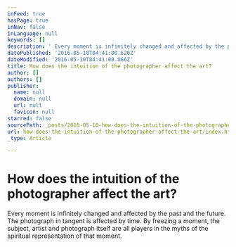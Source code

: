 ```yaml
---
inFeed: true
hasPage: true
inNav: false
inLanguage: null
keywords: []
description: ' Every moment is infinitely changed and affected by the past and the future. The photograph in tangent is affected by time. By freezing a moment, the subject, artist and photograph itself are all players in the myths of the spiritual representation of that moment. '
datePublished: '2016-05-10T04:41:00.620Z'
dateModified: '2016-05-10T04:41:00.066Z'
title: How does the intuition of the photographer affect the art?
author: []
authors: []
publisher:
  name: null
  domain: null
  url: null
  favicon: null
starred: false
sourcePath: _posts/2016-05-10-how-does-the-intuition-of-the-photographer-affect-the-art.md
url: how-does-the-intuition-of-the-photographer-affect-the-art/index.html
_type: Article

---
```

# How does the intuition of the photographer affect the art?

Every moment is infinitely changed and affected by the past and the future. The photograph in tangent is affected by time. By freezing a moment, the subject, artist and photograph itself are all players in the myths of the spiritual representation of that moment.